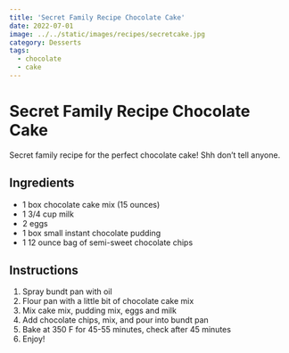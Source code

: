 ```yaml
---
title: 'Secret Family Recipe Chocolate Cake'
date: 2022-07-01
image: ../../static/images/recipes/secretcake.jpg
category: Desserts
tags:
  - chocolate
  - cake
---
```



# Secret Family Recipe Chocolate Cake

Secret family recipe for the perfect chocolate cake! Shh don’t tell anyone.

## Ingredients

- 1 box chocolate cake mix (15 ounces)
- 1 3/4 cup milk
- 2 eggs
- 1 box small instant chocolate pudding
- 1 12 ounce bag of semi-sweet chocolate chips

## Instructions

1. Spray bundt pan with oil
2. Flour pan with a little bit of chocolate cake mix
3. Mix cake mix, pudding mix, eggs and milk
4. Add chocolate chips, mix, and pour into bundt pan
5. Bake at 350 F for 45-55 minutes, check after 45 minutes
6. Enjoy!
